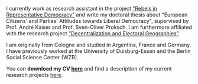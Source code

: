 I currently work as research assistant in the project ["Rebels in Representative Democracy"](https://cccp.uni-koeln.de/de/research/current-research-projects/rebels-in-representative-democracy-the-appeal-and-consequences-of-political-defection-in-europe) and write my doctoral thesis about "European Citizens' and Parties' Attitudes towards Liberal Democracy", supervised by Prof. André Kaiser and Prof. Sven-Oliver Proksch. I am furthermore affiliated with the research project ["Decentralization and Electoral Geographies"](https://cccp.uni-koeln.de/de/research/current-research-projects/deg-decentralization-and-electoral-geographies-i-ii).

I am originally from Cologne and studied in Argentina, France and Germany. I have previously worked at the University of Duisburg-Essen and the Berlin Social Science Center (WZB). 

You can **download my CV [here](https://cccp.uni-koeln.de/sites/cccp/Team/Kaftan/CV_Kaftan_2020.pdf)** and find a description of my current research projects [here](/research).
